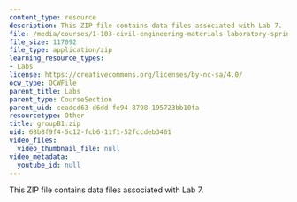 ```yaml
---
content_type: resource
description: This ZIP file contains data files associated with Lab 7.
file: /media/courses/1-103-civil-engineering-materials-laboratory-spring-2004/68b8f9f45c12fcb611f152fccdeb3461_groupB1.zip
file_size: 117092
file_type: application/zip
learning_resource_types:
- Labs
license: https://creativecommons.org/licenses/by-nc-sa/4.0/
ocw_type: OCWFile
parent_title: Labs
parent_type: CourseSection
parent_uid: ceadcd63-d6dd-fe94-8798-195723bb10fa
resourcetype: Other
title: groupB1.zip
uid: 68b8f9f4-5c12-fcb6-11f1-52fccdeb3461
video_files:
  video_thumbnail_file: null
video_metadata:
  youtube_id: null
---
```

This ZIP file contains data files associated with Lab 7.